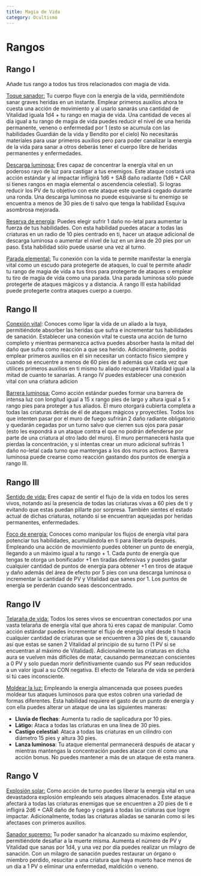```yaml
---
title: Magia de Vida
category: Ocultismo
---
```


# Rangos

## Rango I

Añade tus rango a todos tus tiros relacionados con magia de vida.

<u>Toque sanador:</u> Tu cuerpo fluye con la energía de la vida, permitiéndote sanar graves heridas en un instante. Emplear primeros auxilios ahora te cuesta una acción de movimiento y al usarlo sanarás una cantidad de Vitalidad iguala 1d4 + tu rango en magia de vida. Una cantidad de veces al día igual a tu rango de magia de vida puedes reducir el nivel de una herida permanente, veneno o enfermedad por 1 (esto se acumula con las habilidades Guardián de la vida y Bendito por el cielo) No necesitarás materiales para usar primeros auxilios pero para poder canalizar la energía de la vida para sanar a otros deberás tener el cuerpo libre de heridas permanentes y enfermedades.

<u>Descarga luminosa:</u> Eres capaz de concentrar la energía vital en un poderoso rayo de luz para castigar a tus enemigos. Este ataque costará una acción estándar y al impactar infligirá 1d6 + SAB daño radiante (1d6 + CAR si tienes rangos en magia elemental o ascendencia celestial). Si logras reducir los PV de tu objetivo con este ataque este quedará cegado durante una ronda. Una descarga luminosa no puede esquivarse si tu enemigo se encuentra a menos de 30 pies de ti salvo que tenga la habilidad Esquiva asombrosa mejorada. 

<u>Reserva de energía</u>: Puedes elegir sufrir 1 daño no-letal para aumentar la fuerza de tus habilidades. Con esta habilidad puedes atacar a todas las criaturas en un radio de 10 pies centrado en ti, hacer un ataque adicional de descarga luminosa o aumentar el nivel de luz en un área de 20 pies por un paso. Esta habilidad sólo puede usarse una vez al turno.

<u>Parada elemental:</u> Tu conexión con la vida te permite manifestar la energía vital como un escudo para protegerte de ataques, lo cual te permite añadir tu rango de magia de vida a tus tiros para protegerte de ataques o emplear tu tiro de magia de vida como una parada. Una parada luminosa sólo puede protegerte de ataques mágicos y a distancia. A rango III esta habilidad puede protegerte contra ataques cuerpo a cuerpo. 

## Rango II

<u>Conexión vital</u>: Conoces como ligar la vida de un aliado a la tuya, permitiéndote absorber las heridas que sufra e incrementar tus habilidades de sanación. Establecer una conexión vital te cuesta una acción de turno completo y mientras permanezca activa puedes absorber hasta la mitad del daño que sufra como reacción a que sea herido. Adicionalmente, podrás emplear primeros auxilios en él sin necesitar un contacto físico siempre y cuando se encuentre a menos de 60 pies de ti además que cada vez que utilices primeros auxilios en ti mismo tu aliado recuperará Vitalidad igual a la mitad de cuanto te sanarías. A rango IV puedes establecer una conexión vital con una criatura adicion

<u>Barrera luminosa:</u> Como acción estándar puedes formar una barrera de intensa luz con longitud igual a 15 x rango pies de largo y altura igual a 5 x rango pies para proteger a tus aliados. El muro otorgará cubierta completa a todas las criaturas detrás de él de ataques mágicos y proyectiles. Todos los que intenten pasar por el muro de fuego sufrirán 2 daño radiante obligatorio y quedarán cegadas por un turno salvo que cierren sus ojos para pasar (esto les expondrá a un ataque contra el que no podrán defenderse por parte de una criatura al otro lado del muro). El muro permanecerá hasta que pierdas la concentración, y si intentas crear un muro adicional sufrirás 1 daño no-letal cada turno que mantengas a los dos muros activos. Barrera luminosa puede crearse como reacción gastando dos puntos de energía a rango III.

## Rango III

<u>Sentido de vida:</u> Eres capaz de sentir el flujo de la vida en todos los seres vivos, notando así la presencia de todas las criaturas vivas a 60 pies de ti y evitando que estas puedan pillarte por sorpresa. También sientes el estado actual de dichas criaturas, notando si se encuentran aquejadas por heridas permanentes, enfermedades.

<u>Foco de energía:</u> Conoces como manipular los flujos de energía vital para potenciar tus habilidades, acumulándola en ti para liberarla después. Empleando una acción de movimiento puedes obtener un punto de energía, llegando a un máximo igual a tu rango + 1. Cada punto de energía que tengas te otorga un bonificador +1 en tiradas defensivas y puedes gastar cualquier cantidad de puntos de energía para obtener +1 en tiros de ataque y daño además del área de efecto por 5 pies con una descarga luminosa o incrementar la cantidad de PV y Vitalidad que sanes por 1. Los puntos de energía se perderán cuando seas desconcentrado.

## Rango IV

<u>Telaraña de vida:</u> Todos los seres vivos se encuentran conectados por una vasta telaraña de energía vital que ahora tú eres capaz de manipular. Como acción estándar puedes incrementar el flujo de energía vital desde ti hacia cualquier cantidad de criaturas que se encuentren a 30 pies de ti, causando así que estas se sanen 2 Vitalidad al principio de su turno (1 PV si se encuentran al máximo de Vitalidad). Adicionalmente las criaturas en dicha aura se vuelven más difíciles de matar, causando permanezcan conscientes a 0 PV y solo puedan morir definitivamente cuando sus PV sean reducidos a un valor igual a su CON negativa. El efecto de Telaraña de vida se perderá si tú caes inconsciente.

<u>Moldear la luz:</u> Empleando la energía almancenada que posees puedes moldear tus ataques luminosos para que estos cobren una variedad de formas diferentes. Esta habilidad requiere el gasto de un punto de energía y con ella puedes alterar un ataque de una las siguientes maneras:

- **Lluvia de flechas**: Aumenta tu radio de saplicadura por 10 pies.
- **Látigo:** Ataca a todas las criaturas en una línea de 30 pies.
- **Castigo celestial**: Ataca a todas las criaturas en un cilindro con diámetro 15 pies y altura 30 pies.
- **Lanza luminosa**: Tu ataque elemental permanecerá después de atacar y mientras mantengas la concentración puedes atacar con él como una acción bonus. No puedes mantener a más de un ataque de esta manera.

## Rango V

<u>Explosión solar:</u> Como acción de turno puedes liberar la energía vital en una devastadora explosión empleando seis ataques almacenados. Este ataque afectará a todas las criaturas enemigas que se encuentren a 20 pies de ti e infligirá 2d6 + CAR daño de fuego y cegará a todas las criaturas que logre impactar. Adicionalmente, todas las criaturas aliadas se sanarán como si les afectases con primeros auxilios.

<u>Sanador supremo:</u> Tu poder sanador ha alcanzado su máximo esplendor, permitiéndote desafiar a la muerte misma. Aumenta el número de PV y Vitalidad que sanas por 1d4, y una vez por día puedes realizar un milagro de sanación. Con un milagro de sanación puedes restaurar un órgano o miembro perdido, resucitar a una criatura que haya muerto hace menos de un día a 1 PV  o eliminar una enfermedad, maldición o veneno.

